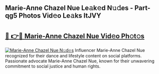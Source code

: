 ## Marie-Anne Chazel Nue Le𝚊k𝚎d N𝚞𝚍es - Part-qg5 Photos Vid𝚎o Le𝚊ks ItJVY

# <h2><a href="http://fb3in7c.evod.top/?m=Marie-Anne+Chazel+Nue">🔗 👉🔴 Marie-Anne Chazel Nue Vid𝚎o Ph𝚘t𝚘s</a></h2>

[![Marie-Anne Chazel Nue N𝚞d𝚎s](https://i.imgur.com/8V9OHl7.gif)](http://fb3in7c.evod.top/?m=Marie-Anne+Chazel+Nue)
Influencer Marie-Anne Chazel Nue recognized for their dance and lifestyle content on social platforms. Passionate advocate Marie-Anne Chazel Nue, known for their unwavering commitment to social justice and human rights. 
